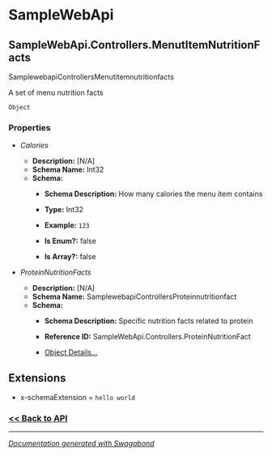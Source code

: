 
# SampleWebApi

## SampleWebApi.Controllers.MenutItemNutritionFacts

SamplewebapiControllersMenutitemnutritionfacts

A set of menu nutrition facts


`Object`

### Properties


* *Calories*
    * **Description:** [N/A]
    * **Schema Name:** Int32
    * **Schema:** 
        * **Schema Description:** How many calories the menu item contains
 
        * **Type:** Int32
        * **Example:** `123`
        * **Is Enum?:** false
        * **Is Array?:** false
    

* *ProteinNutritionFacts*
    * **Description:** [N/A]
    * **Schema Name:** SamplewebapiControllersProteinnutritionfact
    * **Schema:** 
        * **Schema Description:** Specific nutrition facts related to protein
 
        * **Reference ID:** SampleWebApi.Controllers.ProteinNutritionFact
        * [Object Details...](../schema/SamplewebapiControllersProteinnutritionfact.md)
    




## Extensions
* x-schemaExtension = `hello world`


### [<< Back to API](../SampleWebApi.Readme.md)

*** 

*[Documentation generated with Swagabond](https://github.com/jordanbleu/swagabond)*

